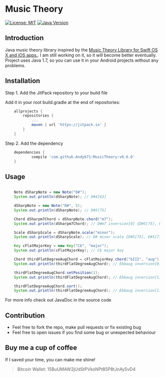 # Music Theory
[![License: MIT](https://img.shields.io/badge/License-MIT-green.svg)](https://opensource.org/licenses/MIT)
[![Java Version](https://img.shields.io/badge/java-v1.7-red.svg)](https://www.oracle.com/index.html)

## Introduction
Java music theory library inspired by the [Music Theory Library for Swift OS X and iOS apps.](https://github.com/danielbreves/MusicTheory).
I am still working on it, so it will become better eventually.
Project uses Java 1.7, so you can use it in your Android projects without any problems.

## Installation

Step 1. Add the JitPack repository to your build file

Add it in your root build.gradle at the end of repositories:
```gradle
	allprojects {
		repositories {
			...
			maven { url 'https://jitpack.io' }
		}
	}
```  
Step 2. Add the dependency
```gradle
	dependencies {
	        compile 'com.github.Andy671:MusicTheory:v0.6.0'
	}
```

## Usage

```java

	Note dSharpNote = new Note("D#");
	System.out.println(dSharpNote); // D#4[63]

	dSharpNote = new Note("D#", 5);
	System.out.println(dSharpNote); // D#5[75]

	Chord dSharpm7Chord = dSharpNote.chord("m7"); 
	System.out.println(dSharpm7Chord); // D#m7 inversion[0] {D#5[75], F#5[78], A#5[82], C#6[85]}

	Scale dSharpScale = dSharpNote.scale("minor");
	System.out.println(dSharpScale); // D# minor scale {D#5[75], E#5[77], F#5[78], G#5[80], A#5[82], B5[83], C#6[85]}

	Key cFlatMajorKey = new Key("Cb", "major");
	System.out.println(cFlatMajorKey); // Cb major key

	Chord thirdFlatDegreeAugChord = cFlatMajorKey.chord("bIII", "aug");
	System.out.println(thirdFlatDegreeAugChord); // Ebbaug inversion[0] {Ebb4[62], Gb4[66], Bb4[70]}

	thirdFlatDegreeAugChord.setPosition(1);
	System.out.println(thirdFlatDegreeAugChord); // Ebbaug inversion[1] {Bb5[82], Ebb4[62], Gb4[66]}

	thirdFlatDegreeAugChord.sort();
	System.out.println(thirdFlatDegreeAugChord); // Ebbaug inversion[1] {Ebb4[62], Gb4[66], Bb5[82]}

```

For more info check out JavaDoc in the source code


## Contribution
* Feel free to fork the repo, make pull requests or fix existing bug
* Feel free to open issues if you find some bug or unexpected behaviour

## Buy me a cup of coffee
If I saved your time, you can make me shine!
> Bitcoin Wallet: 15BuUMAW2jUdStPVkoNPt85P8tJnAy5vD4
